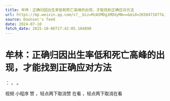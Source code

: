 ```yaml
---
title: 牟林：正确归因出生率低和死亡高峰的出现，才能找到正确应对方法
url: https://mp.weixin.qq.com/s?__biz=MzA5MDg1MDUyMA==&mid=2650471077&idx=6&sn=10ca671fe17946f28d3078d888a1d702
source: Doonsec's feed
date: 2024-07-10
fetch_date: 2025-10-06T17:42:05.184890
---
```


# 牟林：正确归因出生率低和死亡高峰的出现，才能找到正确应对方法

：
，
。

视频
小程序
赞
，轻点两下取消赞
在看
，轻点两下取消在看